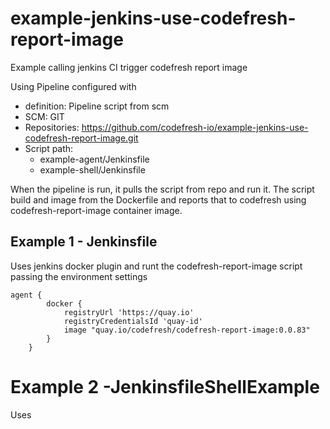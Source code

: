 # example-jenkins-use-codefresh-report-image
Example calling jenkins CI trigger codefresh report image

Using Pipeline configured with 
* definition: Pipeline script from scm
* SCM: GIT
* Repositories: https://github.com/codefresh-io/example-jenkins-use-codefresh-report-image.git
* Script path: 
  * example-agent/Jenkinsfile 
  * example-shell/Jenkinsfile


When the pipeline is run, it pulls the script from repo and run it. 
The script build and image from the Dockerfile and reports that to codefresh using codefresh-report-image container image.


## Example 1  - Jenkinsfile
Uses jenkins docker plugin and runt the codefresh-report-image script passing the environment settings
```
agent {
        docker { 
            registryUrl 'https://quay.io'
            registryCredentialsId 'quay-id'
            image "quay.io/codefresh/codefresh-report-image:0.0.83"
        }
    }
```


# Example 2 -JenkinsfileShellExample
Uses
